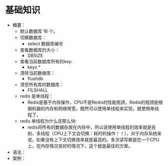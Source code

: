 # 基础知识
- 概要：
    - 默认数据库 16 个。
    - 切换数据库：
        - select 数据库编号
    - 查看数据库的大小：
        - DBSIZE
    - 查看当前数据库所有的key:
        - keys *
    - 清除当前数据库：
        - flushdb
    - 清空所有库的数据库：
        - FILSHALL
    - redis 是单线程：
        - Redis是基于内存操作，CPU不是Redis的性能瓶颈，Redis的瓶颈是根据机器的内存和网络带宽，既然可以使用单线程来实现，就使用单线程了。
    - redis 单线程为什么还那么快:
        - redis将所有的数据存放在内存中，所以说使用单线程的效率就是告别，多线程（CPU上下文会切换：耗时的操作！！），对于内存系统来说，如果没有上下文切换效率就是最高的。多次读写都是在一个CPU上，在内存情况良好的情况下，这个就是最佳的方案。
- 语法：
- 案例：
